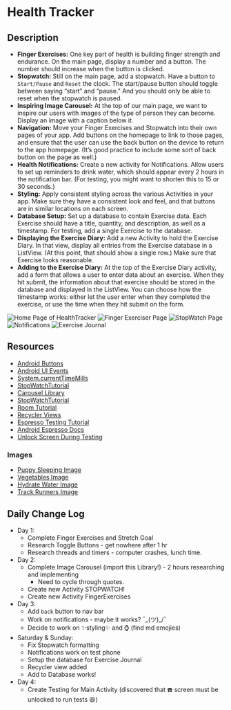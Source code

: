 # Health Tracker
## Description
- **Finger Exercises:** One key part of health is building finger strength and endurance. On the main page, display a number and a button. The number should increase when the button is clicked.
- **Stopwatch:** Still on the main page, add a stopwatch. Have a button to `Start/Pause` and `Reset` the clock. The start/pause button should toggle between saying “start” and “pause.” And you should only be able to reset when the stopwatch is paused.
- **Inspiring Image Carousel:** At the top of our main page, we want to inspire our users with images of the type of person they can become. Display an image with a caption below it.
- **Navigation:** Move your Finger Exercises and Stopwatch into their own pages of your app. Add buttons on the homepage to link to those pages, and ensure that the user can use the back button on the device to return to the app homepage. (It’s good practice to include some sort of back button on the page as well.)
- **Health Notifications:** Create a new activity for Notifications. Allow users to set up reminders to drink water, which should appear every 2 hours in the notification bar. (For testing, you might want to shorten this to 15 or 30 seconds.)
- **Styling:** Apply consistent styling across the various Activities in your app. Make sure they have a consistent look and feel, and that buttons are in similar locations on each screen.
- **Database Setup:** Set up a database to contain Exercise data. Each Exercise should have a title, quantity, and description, as well as a timestamp. For testing, add a single Exercise to the database.
- **Displaying the Exercise Diary:** Add a new Activity to hold the Exercise Diary. In that view, display all entries from the Exercise database in a ListView. (At this point, that should show a single row.) Make sure that Exercise looks reasonable.
- **Adding to the Exercise Diary:** At the top of the Exercise Diary activity, add a form that allows a user to enter data about an exercise. When they hit submit, the information about that exercise should be stored in the database and displayed in the ListView. You can choose how the timestamp works: either let the user enter when they completed the exercise, or use the time when they hit submit on the form.

![Home Page of HealthTracker](/resources/home.png)
![Finger Exerciser Page](/resources/fingers.png)
![StopWatch Page](/resources/stopwatch.png)
![Notifications](/resources/notification.png)
![Exercise Journal](/resources/journal_db.png)

## Resources
- [Android Buttons](https://developer.android.com/guide/topics/ui/controls/button)
- [Android UI Events](https://developer.android.com/guide/topics/ui/ui-events.html)
- [System.currentTimeMills](https://www.tutorialspoint.com/java/lang/system_currenttimemillis.htm)
- [StopWatchTutorial](https://www.c-sharpcorner.com/article/creating-stop-watch-android-application-tutorial/)
- [Carousel Library](https://github.com/sayyam/carouselview)
- [StopWatchTutorial](https://www.c-sharpcorner.com/article/creating-stop-watch-android-application-tutorial/)
- [Room Tutorial](https://medium.freecodecamp.org/room-sqlite-beginner-tutorial-2e725e47bfab)
- [Recycler Views](http://www.vogella.com/tutorials/AndroidRecyclerView/article.html)
- [Espresso Testing Tutorial](https://medium.com/mindorks/android-testing-part-1-espresso-basics-7219b86c862b)
- [Android Espresso Docs](https://developer.android.com/training/testing/espresso/)
- [Unlock Screen During Testing](https://stackoverflow.com/questions/30596446/espresso-test-fails-with-noactivityresumedexception-often) 


### Images
- [Puppy Sleeping Image](https://unsplash.com/photos/BHO7K8Zf16w)
- [Vegetables Image](https://unsplash.com/photos/sTPy-oeA3h0)
- [Hydrate Water Image](https://unsplash.com/photos/_IiwQMmgbZ8)
- [Track Runners Image](https://unsplash.com/photos/atSaEOeE8Nk)



## Daily Change Log
- Day 1:
    - Complete Finger Exercises and Stretch Goal
    - Research Toggle Buttons - get nowhere after 1 hr
    - Research threads and timers - computer crashes, lunch time.
- Day 2:
    - Complete Image Carousel (import this Library!) - 2 hours researching and implementing
        - Need to cycle through quotes.
    - Create new Activity STOPWATCH!
    - Create new Activity FingerExercises
- Day 3:
    - Add `back` button to nav bar
    - Work on notifications - maybe it works?  ¯\_(ツ)_/¯
    - Decide to work on :sparkles:styling:sparkles: and :watch: (find md emojies)
- Saturday & Sunday:
    - Fix Stopwatch formatting
    - Notifications work on test phone
    - Setup the database for Exercise Journal
    - Recycler view added
    - Add to Database works!
- Day 4:
    - Create Testing for Main Activity (discovered that :phone: screen must be unlocked to run tests :laughing:)


